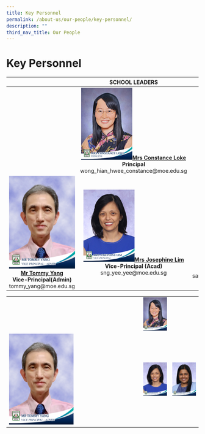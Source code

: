```yaml
---
title: Key Personnel
permalink: /about-us/our-people/key-personnel/
description: ""
third_nav_title: Our People
---
```

# Key Personnel


<table>
<thead>
  <tr>
    <th></th>
		<th  style="text-align: center;" ><b> SCHOOL LEADERS</b></th>
    <th ></th>
  </tr>
</thead>
<tbody>
  <tr>
    <td></td>
    <td style="text-align: center;"><img src="/images/About%20us/mrs%20constance%20loke%20principal%202.jpg"><a href="mailto:zhenghua_ps@moe.edu.sg"><b>Mrs Constance Loke</b></a><br><b>Principal</b><br>wong_hian_hwee_constance@moe.edu.sg </td>
    <td></td>
  </tr>
  <tr>
    <td style="text-align: center; width: 250px"><img src="/images/About%20us/Mr%20Tommy%20Yang.jpg"><a href="mailto:tommy_yang@moe.edu.sg"><b>Mr Tommy Yang</b></a><br><b>Vice-Principal(Admin)</b><br>tommy_yang@moe.edu.sg</td>
    <td style="text-align: center; width: 250px"><img src="/images/About%20us/mrs%20josephine%20lim%20vice-principal%201.jpg"><a href="mailto:sng_yee_yee@moe.edu.sg"><b>Mrs Josephine Lim</b></a><br><b>Vice-Principal (Acad)</b><br>sng_yee_yee@moe.edu.sg</td>
    <td style="text-align: center; width: 250px"><img src="/images/About%20us/ms%20santhana%20mary%20vice-principal.jpg"><a href="mailto:santhana_mary_poobalan@moe.edu.sg"><b>Ms Santhana Mary Poobalan</b></a><br><b>Vice-Principal (Acad)</b><br>santhana_mary_poobalan@moe.edu.sg</td>
  </tr>
</tbody>
</table>


|   |   |   |
|---|---|---|
|   | ![](/images/About%20us/mrs%20constance%20loke%20principal%202.jpg)  |   |
| <img src="/images/About%20us/Mr%20Tommy%20Yang.jpg" style ="width: 50%">   | ![](/images/About%20us/mrs%20josephine%20lim%20vice-principal%201.jpg)  |  ![](/images/About%20us/ms%20santhana%20mary%20vice-principal.jpg) |